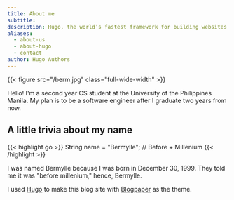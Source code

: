 ```yaml
---
title: About me
subtitle: 
description: Hugo, the world’s fastest framework for building websites
aliases:
  - about-us
  - about-hugo
  - contact
author: Hugo Authors
---
```



{{< figure src="/berm.jpg" class="full-wide-width" >}}

<!-- ![berm](/berm.jpg) -->
<!-- ![drawing](/berm.jpg) -->

<!-- {{< myshortcode color = "blue">}} -->

Hello! I'm a second year CS student at the University of the Philippines Manila. My plan is to be a software engineer after I graduate two years from now.

## A little trivia about my name
{{< highlight go >}} String name = "Bermylle"; // Before + Millenium {{< /highlight >}}

I was named Bermylle because I was born in December 30, 1999. They told me it was "before millenium," hence, Bermylle.

I used [Hugo](https://gohugo.io/) to make this blog site with [Blogpaper](https://themes.gohugo.io/blogpaper/) as the theme.



<!-- Hugo makes use of a variety of open source projects including:

* https://github.com/russross/blackfriday
* https://github.com/alecthomas/chroma
* https://github.com/muesli/smartcrop
* https://github.com/spf13/cobra
* https://github.com/spf13/viper

Hugo is ideal for blogs, corporate websites, creative portfolios, online magazines, single page applications or even a website with thousands of pages.

Hugo is for people who want to hand code their own website without worrying about setting up complicated runtimes, dependencies and databases.

Websites built with Hugo are extremelly fast, secure and can be deployed anywhere including, AWS, GitHub Pages, Heroku, Netlify and any other hosting provider.

Learn more and contribute on [GitHub](https://github.com/gohugoio).
 -->


